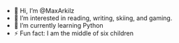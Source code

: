- 👋 Hi, I’m @MaxArkilz
- 👀 I’m interested in reading, writing, skiing, and gaming.
- 🌱 I’m currently learning Python
- ⚡ Fun fact: I am the middle of six children

<!---
MaxArkilz/MaxArkilz is a ✨ special ✨ repository because its `README.md` (this file) appears on your GitHub profile.
You can click the Preview link to take a look at your changes.
--->
